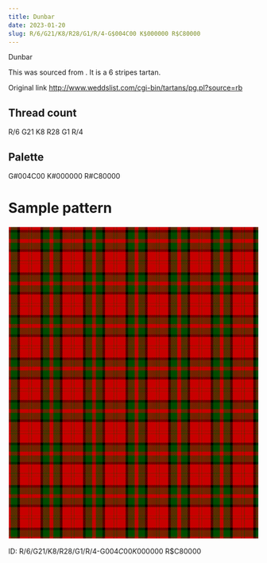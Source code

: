 ```yaml
---
title: Dunbar
date: 2023-01-20
slug: R/6/G21/K8/R28/G1/R/4-G$004C00 K$000000 R$C80000
---
```

Dunbar

This was sourced from <no value>.  It is a 6 stripes tartan.

Original link http://www.weddslist.com/cgi-bin/tartans/pg.pl?source=rb

## Thread count
R/6 G21 K8 R28 G1 R/4

## Palette
G#004C00 K#000000 R#C80000

# Sample pattern

![Tartan detail](tartan.png "R/6 G21 K8 R28 G1 R/4 tartan")

ID: R/6/G21/K8/R28/G1/R/4-G$004C00 K$000000 R$C80000